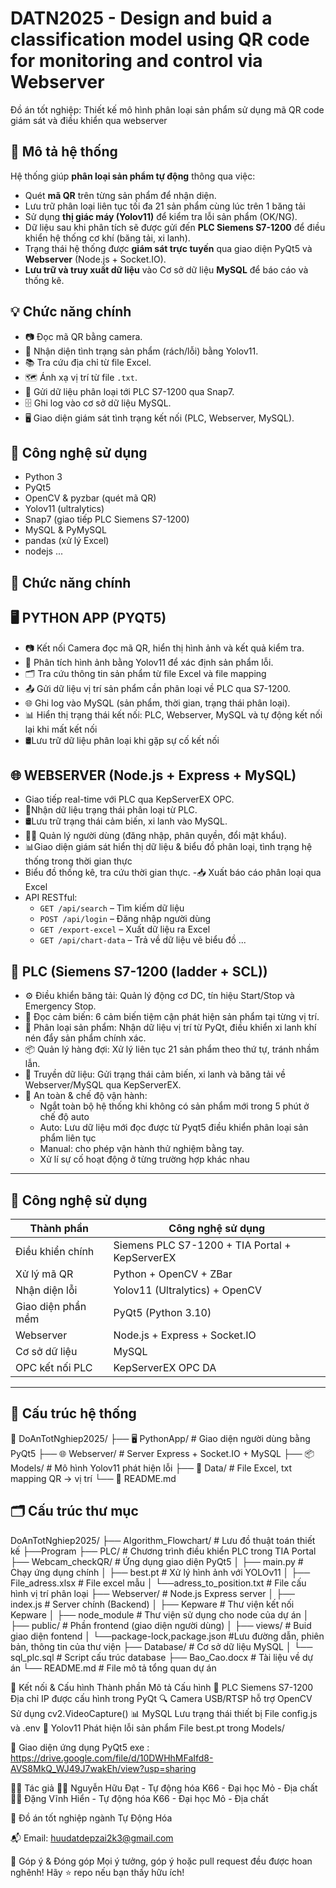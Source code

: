 # DATN2025 - Design and buid a classification model using QR code for monitoring and control via Webserver

Đồ án tốt nghiệp: Thiết kế mô hình phân loại sản phẩm sử dụng mã QR code giám sát và điều khiển qua webserver

## 🧠 Mô tả hệ thống

Hệ thống giúp **phân loại sản phẩm tự động** thông qua việc:
- Quét **mã QR** trên từng sản phẩm để nhận diện.
- Lưu trữ phân loại liên tục tối đa 21 sản phẩm cùng lúc trên 1 băng tải
- Sử dụng **thị giác máy (Yolov11)** để kiểm tra lỗi sản phẩm (OK/NG).
- Dữ liệu sau khi phân tích sẽ được gửi đến **PLC Siemens S7-1200** để điều khiển hệ thống cơ khí (băng tải, xi lanh).
- Trạng thái hệ thống được **giám sát trực tuyến** qua giao diện PyQt5 và **Webserver** (Node.js + Socket.IO).
- **Lưu trữ và truy xuất dữ liệu** vào Cơ sở dữ liệu **MySQL** để báo cáo và thống kê.

## 💡 Chức năng chính

- 📷 Đọc mã QR bằng camera.
- 🤖 Nhận diện tình trạng sản phẩm (rách/lỗi) bằng Yolov11.
- 📚 Tra cứu địa chỉ từ file Excel.
- 🗺️ Ánh xạ vị trí từ file `.txt`.
- 🔌 Gửi dữ liệu phân loại tới PLC S7-1200 qua Snap7.
- 🗄️ Ghi log vào cơ sở dữ liệu MySQL.
- 🖥️ Giao diện giám sát tình trạng kết nối (PLC, Webserver, MySQL).

## 🧩 Công nghệ sử dụng

- Python 3
- PyQt5
- OpenCV & pyzbar (quét mã QR)
- Yolov11 (ultralytics)
- Snap7 (giao tiếp PLC Siemens S7-1200)
- MySQL & PyMySQL
- pandas (xử lý Excel)
- nodejs
...

## 🔧 Chức năng chính

## 🖥️ PYTHON APP (PYQT5)

- 📷 Kết nối Camera đọc mã QR, hiển thị hình ảnh và kết quả kiểm tra.
- 🧠 Phân tích hình ảnh bằng Yolov11 để xác định sản phẩm lỗi.
- 🗂️ Tra cứu thông tin sản phẩm từ file Excel và file mapping
- 📤 Gửi dữ liệu vị trí sản phẩm cần phân loại về PLC qua S7-1200.
- 🌐 Ghi log vào MySQL (sản phẩm, thời gian, trạng thái phân loại).
- 📊 Hiển thị trạng thái kết nối: PLC, Webserver, MySQL và tự động kết nối lại khi mất kết nối
- 🛢️Lưu trữ dữ liệu phân loại khi gặp sự cố kết nối

## 🌐 WEBSERVER (Node.js + Express + MySQL)
- Giao tiếp real-time với PLC qua KepServerEX OPC.
- 📡Nhận dữ liệu trạng thái phân loại từ PLC.
- 🛢️Lưu trữ trạng thái cảm biến, xi lanh vào MySQL.
- 🧑‍💼 Quản lý người dùng (đăng nhập, phân quyền, đổi mật khẩu).
- 📊Giao diện giám sát hiển thị dữ liệu & biểu đồ phân loại, tình trạng hệ thống trong thời gian thực
- Biểu đồ thống kê, tra cứu thời gian thực.
-📥 Xuất báo cáo phân loại qua Excel
- API RESTful:
  - `GET /api/search` – Tìm kiếm dữ liệu
  - `POST /api/login` – Đăng nhập người dùng
  - `GET /export-excel` – Xuất dữ liệu ra Excel
  - `GET /api/chart-data` – Trả về dữ liệu vẽ biểu đồ
  ...

## 🤖 PLC (Siemens S7-1200 (ladder + SCL))
- ⚙️ Điều khiển băng tải: Quản lý động cơ DC, tín hiệu Start/Stop và Emergency Stop.
- 🔎 Đọc cảm biến: 6 cảm biến tiệm cận phát hiện sản phẩm tại từng vị trí.
- 🚦 Phân loại sản phẩm: Nhận dữ liệu vị trí từ PyQt, điều khiển xi lanh khí nén đẩy sản phẩm chính xác.
- 📦 Quản lý hàng đợi: Xử lý liên tục 21 sản phẩm theo thứ tự, tránh nhầm lẫn.
- 📡 Truyền dữ liệu: Gửi trạng thái cảm biến, xi lanh và băng tải về Webserver/MySQL qua KepServerEX.
- 🛑 An toàn & chế độ vận hành:
  - Ngắt toàn bộ hệ thống khi không có sản phẩm mới trong 5 phút ở chế độ auto
  - Auto: Lưu dữ liệu mới đọc được từ Pyqt5 điều khiển phân loại sản phẩm liên tục
  - Manual: cho phép vận hành thử nghiệm bằng tay.
  - Xử lí sự cố hoạt động ở từng trường hợp khác nhau

---

## 💼 Công nghệ sử dụng

| Thành phần        | Công nghệ sử dụng                                 |
|-------------------|---------------------------------------------------|
| Điều khiển chính  | Siemens PLC S7-1200 + TIA Portal + KepServerEX    |
| Xử lý mã QR       | Python + OpenCV + ZBar                            |
| Nhận diện lỗi     | Yolov11 (Ultralytics) + OpenCV                    |
| Giao diện phần mềm| PyQt5 (Python 3.10)                               |
| Webserver         | Node.js + Express + Socket.IO                     |
| Cơ sở dữ liệu     | MySQL                                             |
| OPC kết nối PLC   | KepServerEX OPC DA                                |

---
## 🧩 Cấu trúc hệ thống

📁 DoAnTotNghiep2025/
├── 🖥️ PythonApp/ # Giao diện người dùng bằng PyQt5
├── 🌐 Webserver/ # Server Express + Socket.IO + MySQL
├── 📦 Models/ # Mô hình Yolov11 phát hiện lỗi
├── 📂 Data/ # File Excel, txt mapping QR → vị trí
└── 📄 README.md

## 🗂️ Cấu trúc thư mục

DoAnTotNghiep2025/
├── Algorithm_Flowchart/       # Lưu đồ thuật toán thiết kế
├──Program
  ├── PLC/                     # Chương trình điều khiển PLC trong TIA Portal
  ├── Webcam_checkQR/          # Ứng dụng giao diện PyQt5
  │   ├── main.py              # Chạy ứng dụng chính
  │   ├── best.pt              # Xử lý hình ảnh với YOLOv11
  │   ├── File_adress.xlsx     # File excel mẫu
  │   └──adress_to_position.txt # File cấu hình vị trí phân loại
  ├── Webserver/               # Node.js Express server
  │   ├── index.js             # Server chính (Backend)
  │   ├── Kepware              # Thư viện kết nối Kepware
  │   ├── node_module          # Thư viện sử dụng cho node của dự án
  │   ├── public/              # Phần frontend (giao diện người dùng)
  │   ├── views/               # Buid giao diện fontend
  │   └──package-lock,package.json #Lưu đường dẫn, phiên bản, thông tin của thư viện
  ├── Database/                 # Cơ sở dữ liệu MySQL
  │   └── sql_plc.sql           # Script cấu trúc database
  ├── Bao_Cao.docx              # Tài liệu về dự án
  └── README.md                 # File mô tả tổng quan dự án


🔧 Kết nối & Cấu hình
Thành phần	Mô tả	Cấu hình
📶 PLC	Siemens S7-1200	Địa chỉ IP được cấu hình trong PyQt
🔍 Camera	USB/RTSP hỗ trợ OpenCV	Sử dụng cv2.VideoCapture()
📊 MySQL	Lưu trạng thái thiết bị	File config.js và .env
🧠 Yolov11	Phát hiện lỗi sản phẩm	File best.pt trong Models/

📸 Giao diện ứng dụng
PyQt5 exe : https://drive.google.com/file/d/10DWHhMFaIfd8-AVS8MkQ_WJ49J7wakEh/view?usp=sharing

🧑‍💻 Tác giả
  👨‍🎓 Nguyễn Hữu Đạt - Tự động hóa K66 - Đại học Mỏ - Địa chất
  👨‍🎓 Đặng Vĩnh Hiển - Tự động hóa K66 - Đại học Mỏ - Địa chất

🏫 Đồ án tốt nghiệp ngành Tự Động Hóa

📬 Email: huudatdepzai2k3@gmail.com

🌟 Góp ý & Đóng góp
Mọi ý tưởng, góp ý hoặc pull request đều được hoan nghênh!
Hãy ⭐ repo nếu bạn thấy hữu ích!

